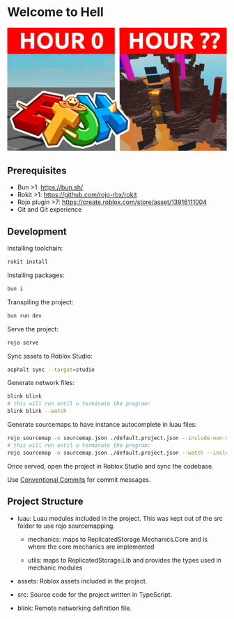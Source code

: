 # Welcome to Hell

![Welcome to Hell](./clickbait-thumbnail.png)

## Prerequisites

- Bun >1: <https://bun.sh/>
- Rokit >1: <https://github.com/rojo-rbx/rokit>
- Rojo plugin >7: <https://create.roblox.com/store/asset/13916111004>
- Git and Git experience

## Development

Installing toolchain:

```sh
rokit install
```

Installing packages:

```sh
bun i
```

Transpiling the project:

```sh
bun run dev
```

Serve the project:

```sh
rojo serve
```

Sync assets to Roblox Studio:

```sh
asphalt sync --target=studio
```

Generate network files:

```sh
blink blink
# this will run until u terminate the program:
blink blink --watch
```

Generate sourcemaps to have instance autocomplete in luau files:

```sh
rojo sourcemap -o sourcemap.json ./default.project.json --include-non-scripts
# this will run until u terminate the program:
rojo sourcemap -o sourcemap.json ./default.project.json --watch --include-non-scripts
```

Once served, open the project in Roblox Studio and sync the codebase.

Use [Conventional Commits](https://www.conventionalcommits.org/en/v1.0.0/) for
commit messages.

## Project Structure

- luau: Luau modules included in the project. This was kept out of the src
    folder to use rojo sourcemapping.

    - mechanics: maps to ReplicatedStorage.Mechanics.Core and is where the core
        mechanics are implemented

    - utils: maps to ReplicatedStorage.Lib and provides the types used
        in mechanic modules

- assets: Roblox assets included in the project.
- src: Source code for the project written in TypeScript.
- blink: Remote networking definition file.
